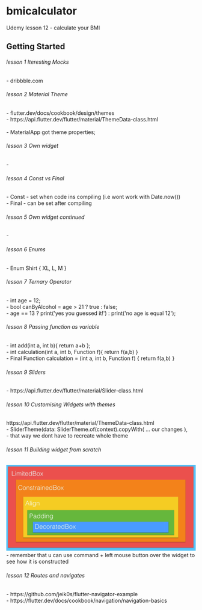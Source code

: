  # bmicalculator

Udemy lesson 12 - calculate your BMI

## Getting Started
<h6>lesson 1 Iteresting Mocks</h6>
- dribbble.com
<h6>lesson 2 Material Theme</h6>
- flutter.dev/docs/cookbook/design/themes
<br> - https://api.flutter.dev/flutter/material/ThemeData-class.html
<br><br> - MaterialApp got theme properties;
<h6>lesson 3 Own widget</h6>
-
<h6>lesson 4 Const vs Final</h6>
- Const - set when code ins compiling (i.e wont work with Date.now())
<br /> - Final - can be set after compiling
<h6>lesson 5 Own widget continued</h6>
-
<h6>lesson 6 Enums</h6>
-  Enum Shirt { XL, L, M }
<h6>lesson 7 Ternary Operator</h6>
- int age = 12;
<br />- bool canByAlcohol = age > 21 ? true : false;
<br />- age == 13 ? print('yes you guessed it!') : print('no age is equal 12');
<h6>lesson 8 Passing function as variable</h6>
- int add(int a, int b){ return a+b };
<br />- int calculation(int a, int b, Function f){ return f(a,b) }
<br />- Final Function calculation =  (int a, int b, Function f) { return f(a,b) }
<h6>lesson 9 Sliders</h6>
- https://api.flutter.dev/flutter/material/Slider-class.html
<h6>lesson 10 Customising Widgets with themes</h6>
https://api.flutter.dev/flutter/material/ThemeData-class.html
<br />- SliderTheme(data: SliderTheme.of(context).copyWith( ... our changes ),
<br />- that way we dont have to recreate whole theme
<h6>lesson 11 Building widget from scratch</h6>
<img src="readme/lesson11.png"> <br />
- remember that u can use command + left mouse button over the widget to see how it is constructed
<h6>lesson 12 Routes and navigates</h6>
- https://github.com/jeik0s/flutter-navigator-example <br />
- https://flutter.dev/docs/cookbook/navigation/navigation-basics <br />
